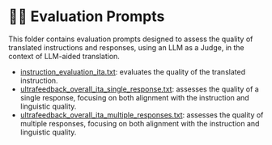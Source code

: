 # 🧑‍⚖️ Evaluation Prompts

This folder contains evaluation prompts designed to assess the quality of translated instructions and responses, using an LLM as a Judge, in the context of LLM-aided translation.

- [instruction_evaluation_ita.txt](instruction_evaluation_ita.txt): evaluates the quality of the translated instruction.
- [ultrafeedback_overall_ita_single_response.txt](ultrafeedback_overall_ita_single_response.txt): assesses the quality of a single response, focusing on both alignment with the instruction and linguistic quality.
- [ultrafeedback_overall_ita_multiple_responses.txt](ultrafeedback_overall_ita_multiple_responses.txt): assesses the quality of multiple responses, focusing on both alignment with the instruction and linguistic quality.

